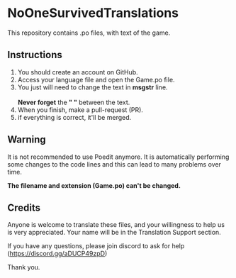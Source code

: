 # NoOneSurvivedTranslations
This repository contains .po  files, with text of the game.

## Instructions
1) You should create an account on GitHub.
2) Access your language file and open the Game.po file.
3) You just will need to change the text in **msgstr** line. <br>  
**Never forget** the **" "** between the text.
4) When you finish, make a pull-request (PR).
5) if everything is correct, it'll be merged.

## Warning
It is not recommended to use Poedit anymore. It is automatically performing some changes to the code lines 
and this can lead to many problems over time.

**The filename and extension (Game.po) can't be changed.**

## Credits
Anyone is welcome to translate these files, and your willingness to help us is very appreciated.
Your name will be in the Translation Support section.

If you have any questions, please join discord to ask for help (https://discord.gg/aDUCP49zpD)

Thank you.

